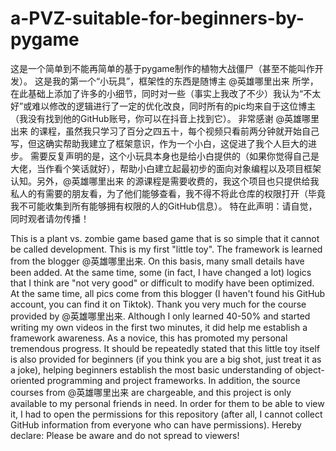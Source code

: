 # a-PVZ-suitable-for-beginners-by-pygame

这是一个简单到不能再简单的基于pygame制作的植物大战僵尸（甚至不能叫作开发）。
这是我的第一个“小玩具”，框架性的东西是随博主 @英雄哪里出来 所学，在此基础上添加了许多的小细节，同时对一些（事实上我改了不少）我认为“不太好”或难以修改的逻辑进行了一定的优化改良，同时所有的pic均来自于这位博主（我没有找到他的GitHub账号，你可以在抖音上找到它）。
非常感谢 @英雄哪里出来 的课程，虽然我只学习了百分之四五十，每个视频只看前两分钟就开始自己写，但这确实帮助我建立了框架意识，作为一个小白，这促进了我个人巨大的进步。
需要反复声明的是，这个小玩具本身也是给小白提供的（如果你觉得自己是大佬，当作看个笑话就好），帮助小白建立起最初步的面向对象编程以及项目框架认知。另外，@英雄哪里出来 的源课程是需要收费的，我这个项目也只提供给我私人的有需要的朋友看，为了他们能够查看，我不得不将此仓库的权限打开（毕竟我不可能收集到所有能够拥有权限的人的GitHub信息）。
特在此声明：请自觉，同时观者请勿传播！

This is a plant vs. zombie game based game that is so simple that it cannot be called development.
This is my first "little toy". The framework is learned from the blogger @英雄哪里出来. On this basis, many small details have been added. At the same time, some (in fact, I have changed a lot) logics that I think are "not very good" or difficult to modify have been optimized. At the same time, all pics come from   this blogger (I haven't found his GitHub account, you can find it on Tiktok).
Thank you very much for the course provided by @英雄哪里出来. Although I only learned 40-50% and started writing my own videos in the first two minutes, it did help me establish a framework awareness. As a novice, this has promoted my personal tremendous progress.
It should be repeatedly stated that this little toy itself is also provided for beginners (if you think you are a big shot, just treat it as a joke), helping beginners establish the most basic understanding of object-oriented programming and project frameworks. In addition, the source courses from @英雄哪里出来 are chargeable, and this project is only available to my personal friends in need. In order for them to be able to view it, I had to open the permissions for this repository (after all, I cannot collect GitHub information from everyone who can have permissions).
Hereby declare: Please be aware and do not spread to viewers!
